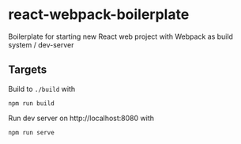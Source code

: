 # react-webpack-boilerplate

Boilerplate for starting new React web project with Webpack as build system / dev-server

## Targets

Build to `./build` with

```
npm run build
```

Run dev server on http://localhost:8080 with

```
npm run serve
```
